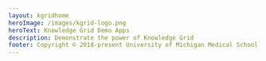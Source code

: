 ```yaml
---
layout: kgridhome
heroImage: /images/kgrid-logo.png
heroText: Knowledge Grid Demo Apps
description: Demonstrate the power of Knowledge Grid
footer: Copyright © 2018-present University of Michigan Medical School
---
```

